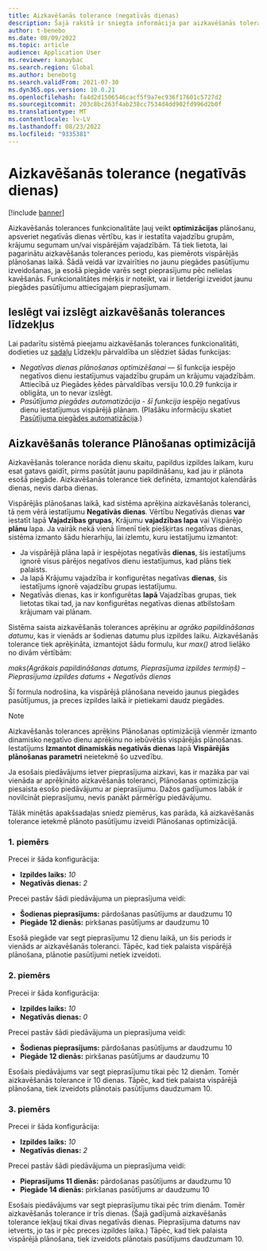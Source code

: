 ```yaml
---
title: Aizkavēšanās tolerance (negatīvās dienas)
description: Šajā rakstā ir sniegta informācija par aizkavēšanās tolerances aprēķināšanu un to, kā tas ietekmē plānotā pasūtījuma izveidi plānošanas optimizācijā.
author: t-benebo
ms.date: 08/09/2022
ms.topic: article
audience: Application User
ms.reviewer: kamaybac
ms.search.region: Global
ms.author: benebotg
ms.search.validFrom: 2021-07-30
ms.dyn365.ops.version: 10.0.21
ms.openlocfilehash: fa4d2d1506546cacf5f9a7ec936f17601c5727d2
ms.sourcegitcommit: 203c8bc263f4ab238cc7534d4dd902fd996d2b0f
ms.translationtype: MT
ms.contentlocale: lv-LV
ms.lasthandoff: 08/23/2022
ms.locfileid: "9335381"
---
```

# <a name="delay-tolerance-negative-days"></a>Aizkavēšanās tolerance (negatīvās dienas)

[!include [banner](../../includes/banner.md)]

Aizkavēšanās tolerances funkcionalitāte ļauj veikt **optimizācijas** plānošanu, apsveriet negatīvās dienas vērtību, kas ir iestatīta vajadzību grupām, krājumu segumam un/vai vispārējām vajadzībām. Tā tiek lietota, lai pagarinātu aizkavēšanās tolerances periodu, kas piemērots vispārējās plānošanas laikā. Šādā veidā var izvairīties no jaunu piegādes pasūtījumu izveidošanas, ja esošā piegāde varēs segt pieprasījumu pēc nelielas kavēšanās. Funkcionalitātes mērķis ir noteikt, vai ir lietderīgi izveidot jaunu piegādes pasūtījumu attiecīgajam pieprasījumam.

## <a name="turn-delay-tolerance-features-on-or-off"></a>Ieslēgt vai izslēgt aizkavēšanās tolerances līdzekļus

Lai padarītu sistēmā pieejamu aizkavēšanās tolerances funkcionalitāti, dodieties uz [sadaļu](../../../fin-ops-core/fin-ops/get-started/feature-management/feature-management-overview.md) Līdzekļu pārvaldība un slēdziet šādas funkcijas:

- *Negatīvas dienas plānošanas optimizēšanai* — šī funkcija iespējo negatīvos dienu iestatījumus vajadzību grupām un krājumu vajadzībām. Attiecībā uz Piegādes ķēdes pārvaldības versiju 10.0.29 funkcija ir obligāta, un to nevar izslēgt.
- *Pasūtījuma piegādes automatizācija - šī funkcija* iespējo negatīvus dienu iestatījumus vispārējā plānam. (Plašāku informāciju skatiet [Pasūtījuma piegādes automatizācija](../make-to-order-supply-automation.md).)

## <a name="delay-tolerance-in-planning-optimization"></a>Aizkavēšanās tolerance Plānošanas optimizācijā

Aizkavēšanās tolerance norāda dienu skaitu, papildus izpildes laikam, kuru esat gatavs gaidīt, pirms pasūtāt jaunu papildināšanu, kad jau ir plānota esošā piegāde. Aizkavēšanās tolerance tiek definēta, izmantojot kalendārās dienas, nevis darba dienas.

Vispārējās plānošanas laikā, kad sistēma aprēķina aizkavēšanās toleranci, tā ņem vērā iestatījumu **Negatīvās dienas**. Vērtību Negatīvās dienas **var** iestatīt lapā **Vajadzības grupas**, Krājumu **vajadzības lapa** vai Vispārējo **plānu** lapa. Ja vairāk nekā vienā līmenī tiek piešķirtas negatīvas dienas, sistēma izmanto šādu hierarhiju, lai izlemtu, kuru iestatījumu izmantot:

- Ja vispārējā plāna lapā ir iespējotas negatīvās **dienas**, šis iestatījums ignorē visus pārējos negatīvos dienu iestatījumus, kad plāns tiek palaists.
- Ja lapā Krājumu vajadzība ir konfigurētas negatīvas **dienas**, šis iestatījums ignorē vajadzību grupas iestatījumu.
- Negatīvās dienas, kas ir konfigurētas **lapā** Vajadzības grupas, tiek lietotas tikai tad, ja nav konfigurētas negatīvas dienas atbilstošam krājumam vai plānam.

Sistēma saista aizkavēšanās tolerances aprēķinu ar *agrāko papildināšanas datumu*, kas ir vienāds ar šodienas datumu plus izpildes laiku. Aizkavēšanās tolerance tiek aprēķināta, izmantojot šādu formulu, kur *max()* atrod lielāko no divām vērtībām:

*maks(Agrākais papildināšanas datums, Pieprasījuma izpildes termiņš)* – *Pieprasījuma izpildes datums* + *Negatīvās dienas*

Šī formula nodrošina, ka vispārējā plānošana neveido jaunus piegādes pasūtījumus, ja preces izpildes laikā ir pietiekami daudz piegādes.

> [!NOTE]
> Aizkavēšanās tolerances aprēķins Plānošanas optimizācijā vienmēr izmanto dinamisko negatīvo dienu aprēķinu no iebūvētās vispārējās plānošanas. Iestatījums **Izmantot dinamiskās negatīvās dienas** lapā **Vispārējās plānošanas parametri** neietekmē šo uzvedību.

Ja esošais piedāvājums ietver pieprasījuma aizkavi, kas ir mazāka par vai vienāda ar aprēķināto aizkavēšanās toleranci, Plānošanas optimizācija piesaista esošo piedāvājumu ar pieprasījumu. Dažos gadījumos labāk ir novilcināt pieprasījumu, nevis panākt pārmērīgu piedāvājumu.

Tālāk minētās apakšsadaļas sniedz piemērus, kas parāda, kā aizkavēšanās tolerance ietekmē plānoto pasūtījumu izveidi Plānošanas optimizācijā.

### <a name="example-1"></a>1. piemērs

Precei ir šāda konfigurācija:

- **Izpildes laiks:** *10*
- **Negatīvās dienas:** *2*

Precei pastāv šādi piedāvājuma un pieprasījuma veidi:

- **Šodienas pieprasījums:** pārdošanas pasūtījums ar daudzumu 10
- **Piegāde 12 dienās:** pirkšanas pasūtījums ar daudzumu 10

Esošā piegāde var segt pieprasījumu 12 dienu laikā, un šis periods ir vienāds ar aizkavēšanās toleranci. Tāpēc, kad tiek palaista vispārējā plānošana, plānotie pasūtījumi netiek izveidoti.

### <a name="example-2"></a>2. piemērs

Precei ir šāda konfigurācija:

- **Izpildes laiks:** *10*
- **Negatīvās dienas:** *0*

Precei pastāv šādi piedāvājuma un pieprasījuma veidi:

- **Šodienas pieprasījums:** pārdošanas pasūtījums ar daudzumu 10
- **Piegāde 12 dienās:** pirkšanas pasūtījums ar daudzumu 10

Esošais piedāvājums var segt pieprasījumu tikai pēc 12 dienām. Tomēr aizkavēšanās tolerance ir 10 dienas. Tāpēc, kad tiek palaista vispārējā plānošana, tiek izveidots plānotais pasūtījums daudzumam 10.

### <a name="example-3"></a>3. piemērs

Precei ir šāda konfigurācija:

- **Izpildes laiks:** *10*
- **Negatīvās dienas:** *2*

Precei pastāv šādi piedāvājuma un pieprasījuma veidi:

- **Pieprasījums 11 dienās:** pārdošanas pasūtījums ar daudzumu 10
- **Piegāde 14 dienās:** pirkšanas pasūtījums ar daudzumu 10

Esošais piedāvājums var segt pieprasījumu tikai pēc trim dienām. Tomēr aizkavēšanās tolerance ir trīs dienas. (Šajā gadījumā aizkavēšanās tolerance iekļauj tikai divas negatīvās dienas. Pieprasījuma datums nav ietverts, jo tas ir pēc preces izpildes laika.) Tāpēc, kad tiek palaista vispārējā plānošana, tiek izveidots plānotais pasūtījums daudzumam 10.
